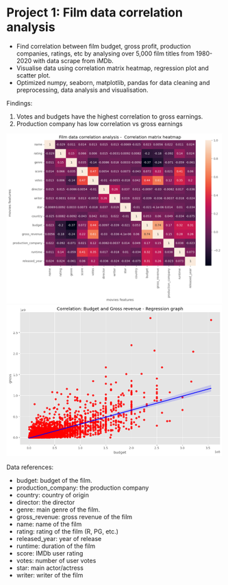 # Project 1: Film data correlation analysis
* Find correlation between film budget, gross profit, production companies, ratings, etc by analysing over 5,000 film titles from 1980-2020 with data scrape from iMDb. 
* Visualise data using correlation matrix heatmap, regression plot and scatter plot.  
* Optimized numpy, seaborn, matplotlib, pandas for data cleaning and preprocessing, data analysis and visualisation.

Findings: 
1. Votes and budgets have the highest correlation to gross earnings.
2. Production company has low correlation vs gross earnings

![](https://github.com/GISOGISO/Film_data_correlation_analysis/blob/main/images/Film%20data%20correlation%20analysis_Correlation%20matrix%20heatmap.png)
![](https://github.com/GISOGISO/Film_data_correlation_analysis/blob/main/images/Correlation_Budget%20and%20Gross%20revenue_Regression%20graph.png)

Data references:

* budget: budget of the film.
* production_company: the production company
* country: country of origin
* director: the director
* genre: main genre of the film.
* gross_revenue: gross revenue of the film
* name: name of the film
* rating: rating of the film (R, PG, etc.)
* released_year: year of release
* runtime: duration of the film
* score: IMDb user rating
* votes: number of user votes
* star: main actor/actress
* writer: writer of the film


